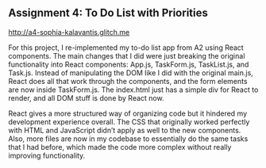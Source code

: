 ## Assignment 4: To Do List with Priorities

http://a4-sophia-kalavantis.glitch.me

For this project, I re-implemented my to-do list app from A2 using React components.
The main changes that I did were just breaking the original functionality into React components: App.js, TaskForm.js, TaskList.js, and Task.js.
Instead of manipulating the DOM like I did with the original main.js, React does all that work through the components, and the form elements are now inside TaskForm.js.
The index.html just has a simple div for React to render, and all DOM stuff is done by React now.

React gives a more structured way of organizing code but it hindered my development experience overall. The CSS that originally worked perfectly with HTML and JavaScript didn’t apply as well to the new components.
Also, more files are now in my codebase to essentially do the same tasks that I had before, which made the code more complex without really improving functionality.

